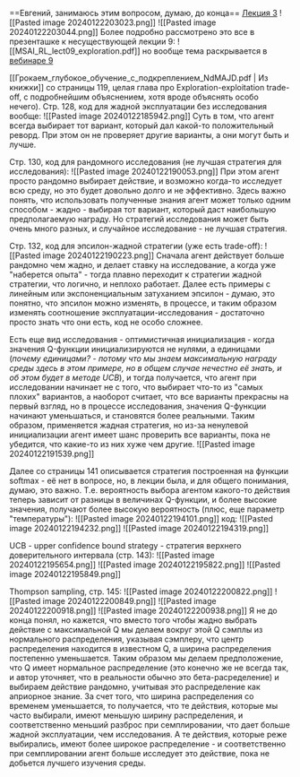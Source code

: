 ==Евгений, занимаюсь этим вопросом, думаю, до конца==
[Лекция 3](https://youtu.be/aGsLzQla3nk?si=trRG_jvP8_JuaLnL)
![[Pasted image 20240122203023.png]]
![[Pasted image 20240122203044.png]]
Более подробно рассмотрено это все в презенташке к несуществующей лекции 9: ![[MSAI_RL_lect09_exploration.pdf]]
но вообще тема раскрывается в [вебинаре 9](https://youtu.be/cR5fpgjjk0w?si=rL5M7D8Tje6FzgQD)

[[Грокаем_глубокое_обучение_с_подкреплением_NdMAJD.pdf | Из книжки]] со страницы 119, целая глава про Exploration-exploitation trade-off, с подробнейшим объяснением, хотя вроде объяснять особо нечего).
Стр. 128, код для жадной эксплуатации без исследования вообще:
![[Pasted image 20240122185942.png]]
Суть в том, что агент всегда выбирает тот вариант, который дал какой-то положительный реворд. При этом он не проверяет другие варианты, а они могут быть и лучше. 

Стр. 130, код для рандомного исследования (не лучшая стратегия для исследования):
![[Pasted image 20240122190053.png]]
При этом агент просто рандомно выбирает действие, и возможно когда-то исследует всю среду, но это будет довольно долго и не эффективно.
Здесь важно понять, что использовать полученные знания агент может только одним способом - жадно - выбирая тот вариант, который даст наибольшую предполагаемую награду. Но стратегий исследования может быть очень много разных, и случайное исследование - не лучшая стратегия.

Стр. 132, код для эпсилон-жадной стратегии (уже есть trade-off):
![[Pasted image 20240122190223.png]]
Сначала агент действует больше рандомно чем жадно, и делает ставку на исследование, а когда уже "наберется опыта" - тогда плавно переходит к стратегии жадной стратегии, что логично, и неплохо работает.
Далее есть примеры с линейным или экспоненциальным затуханием эпсилон - думаю, это понятно, что эпсилон можно изменять, в процессе, и таким образом изменять соотношение эксплуатации-исследования - достаточно просто знать что они есть, код не особо сложнее.

Есть еще вид исследования - оптимистичная инициализация - когда значения Q-функции инициализируются не нулями, а единицами (*почему единицами? - потому что мы знаем максимальную награду среды здесь в этом примере, но в общем случае нечестно её знать, и об этом будет в методе UCB*), и тогда получается, что агент при исследовании начинает не с того, что выбирает что-то из "самых плохих" вариантов, а наоборот считает, что все варианты прекрасны на первый взгляд, но в процессе исследования, значения Q-функции начинают уменьшаться, и становятся более реальными. Таким образом, применяется жадная стратегия, но из-за ненулевой инициализации агент имеет шанс проверить все варианты, пока не убедится, что какие-то из них хуже чем другие.
![[Pasted image 20240122191539.png]]

Далее со страницы 141 описывается стратегия построенная на функции softmax - её нет в вопросе, но, в лекции была, и для общего понимания, думаю, это важно. Т.е. вероятность выбора агентом какого-то действия теперь зависит от разницы в величинах Q-функции, и более высокие значения, получают более высокую вероятность (плюс, еще параметр "температуры"):
![[Pasted image 20240122194101.png]]
код:
![[Pasted image 20240122194232.png]]
![[Pasted image 20240122194319.png]]

UCB - upper confidence bound strategy - стратегия верхнего доверительного интервала (стр. 143):
![[Pasted image 20240122195654.png]]
![[Pasted image 20240122195822.png]]
![[Pasted image 20240122195849.png]]

Thompson sampling, стр. 145:
![[Pasted image 20240122200822.png]]
![[Pasted image 20240122200849.png]]
![[Pasted image 20240122200918.png]]
![[Pasted image 20240122200938.png]]
Я не до конца понял, но кажется, что вместо того чтобы жадно выбрать действие с максимальной Q мы делаем вокруг этой Q сэмплы из нормального распределения, указывая сэмплеру, что центр распределения находится в известном Q, а ширина распределения постепенно уменьшается. Таким образом мы делаем предположение, что Q имеет нормальное распределение (это конечно же не всегда так, и автор уточняет, что в реальности обычно это бета-расределение) и выбираем действие рандомно, учитывая это распределение как априорное знание. За счет того, что ширина распределения со временем уменьшается, то получается, что те действия, которые мы часто выбирали, имеют меньшую ширину распределения, и соответственно меньший разброс при семплировании, что дает больше жадной эксплуатации, чем исследования. А те действия, которые реже выбирались, имеют более широкое распределение - и соответственно при семплировании агент больше исследует это действие, пока не добьется лучшего изучения среды.